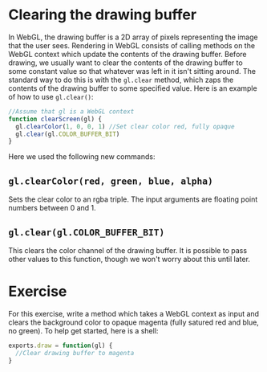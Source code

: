 # Clearing the drawing buffer

In WebGL, the drawing buffer is a 2D array of pixels representing the image that the user sees. Rendering in WebGL consists of calling methods on the WebGL context which update the contents of the drawing buffer.  Before drawing, we usually want to clear the contents of the drawing buffer to some constant value so that whatever was left in it isn't sitting around.  The standard way to do this is with the `gl.clear` method, which zaps the contents of the drawing buffer to some specified value.  Here is an example of how to use `gl.clear()`:

```javascript
//Assume that gl is a WebGL context
function clearScreen(gl) {
  gl.clearColor(1, 0, 0, 1) //Set clear color red, fully opaque
  gl.clear(gl.COLOR_BUFFER_BIT)
}
```

Here we used the following new commands:

## `gl.clearColor(red, green, blue, alpha)`
Sets the clear color to an rgba triple.  The input arguments are floating point numbers between 0 and 1.

## `gl.clear(gl.COLOR_BUFFER_BIT)`
This clears the color channel of the drawing buffer.  It is possible to pass other values to this function, though we won't worry about this until later.

# Exercise
For this exercise, write a method which takes a WebGL context as input and clears the background color to opaque magenta (fully satured red and blue, no green).  To help get started, here is a shell:

```javascript
exports.draw = function(gl) {
  //Clear drawing buffer to magenta
}
```
